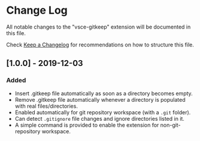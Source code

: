 # Change Log

All notable changes to the "vsce-gitkeep" extension will be documented in this file.

Check [Keep a Changelog](http://keepachangelog.com/) for recommendations on how to structure this file.

<!-- ## [Unreleased] -->

## [1.0.0] - 2019-12-03
### Added
- Insert .gitkeep file automatically as soon as a directory becomes empty.
- Remove .gitkeep file automatically whenever a directory is populated with real files/directories.
- Enabled automatically for git repository workspace (with a `.git` folder).
- Can detect `.gitignore` file changes and ignore directories listed in it.
- A simple command is provided to enable the extension for non-git-repository workspace.